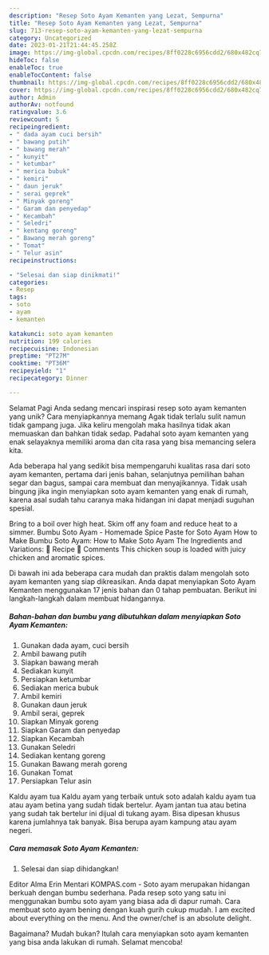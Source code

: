 ```yaml
---
description: "Resep Soto Ayam Kemanten yang Lezat, Sempurna"
title: "Resep Soto Ayam Kemanten yang Lezat, Sempurna"
slug: 713-resep-soto-ayam-kemanten-yang-lezat-sempurna
category: Uncategorized
date: 2023-01-21T21:44:45.258Z
image: https://img-global.cpcdn.com/recipes/8ff0228c6956cdd2/680x482cq70/soto-ayam-kemanten-foto-resep-utama.jpg
hideToc: false
enableToc: true
enableTocContent: false
thumbnail: https://img-global.cpcdn.com/recipes/8ff0228c6956cdd2/680x482cq70/soto-ayam-kemanten-foto-resep-utama.jpg
cover: https://img-global.cpcdn.com/recipes/8ff0228c6956cdd2/680x482cq70/soto-ayam-kemanten-foto-resep-utama.jpg
author: Admin
authorAv: notfound
ratingvalue: 3.6
reviewcount: 5
recipeingredient:
- " dada ayam cuci bersih"
- " bawang putih"
- " bawang merah"
- " kunyit"
- " ketumbar"
- " merica bubuk"
- " kemiri"
- " daun jeruk"
- " serai geprek"
- " Minyak goreng"
- " Garam dan penyedap"
- " Kecambah"
- " Seledri"
- " kentang goreng"
- " Bawang merah goreng"
- " Tomat"
- " Telur asin"
recipeinstructions:

- "Selesai dan siap dinikmati!"
categories:
- Resep
tags:
- soto
- ayam
- kemanten

katakunci: soto ayam kemanten 
nutrition: 199 calories
recipecuisine: Indonesian
preptime: "PT27M"
cooktime: "PT36M"
recipeyield: "1"
recipecategory: Dinner

---
```



Selamat Pagi Anda sedang mencari inspirasi resep soto ayam kemanten yang unik? Cara menyiapkannya memang Agak tidak terlalu sulit namun tidak gampang juga. Jika keliru mengolah maka hasilnya tidak akan memuaskan dan bahkan tidak sedap. Padahal soto ayam kemanten yang enak selayaknya memiliki aroma dan cita rasa yang bisa memancing selera kita.


Ada beberapa hal yang sedikit bisa mempengaruhi kualitas rasa dari soto ayam kemanten, pertama dari jenis bahan, selanjutnya pemilihan bahan segar dan bagus, sampai cara membuat dan menyajikannya. Tidak usah bingung jika ingin menyiapkan soto ayam kemanten yang enak di rumah, karena asal sudah tahu caranya maka hidangan ini dapat menjadi suguhan spesial.

Bring to a boil over high heat. Skim off any foam and reduce heat to a simmer. Bumbu Soto Ayam - Homemade Spice Paste for Soto Ayam How to Make Bumbu Soto Ayam: How to Make Soto Ayam The Ingredients and Variations: 📖 Recipe 💬 Comments This chicken soup is loaded with juicy chicken and aromatic spices.


Di bawah ini ada beberapa cara mudah dan praktis dalam mengolah soto ayam kemanten yang siap dikreasikan. Anda dapat menyiapkan Soto Ayam Kemanten menggunakan 17 jenis bahan dan 0 tahap pembuatan. Berikut ini langkah-langkah dalam membuat hidangannya.

<!--inarticleads1-->

##### Bahan-bahan dan bumbu yang dibutuhkan dalam menyiapkan Soto Ayam Kemanten:

1. Gunakan  dada ayam, cuci bersih
1. Ambil  bawang putih
1. Siapkan  bawang merah
1. Sediakan  kunyit
1. Persiapkan  ketumbar
1. Sediakan  merica bubuk
1. Ambil  kemiri
1. Gunakan  daun jeruk
1. Ambil  serai, geprek
1. Siapkan  Minyak goreng
1. Siapkan  Garam dan penyedap
1. Siapkan  Kecambah
1. Gunakan  Seledri
1. Sediakan  kentang goreng
1. Gunakan  Bawang merah goreng
1. Gunakan  Tomat
1. Persiapkan  Telur asin


Kaldu ayam tua Kaldu ayam yang terbaik untuk soto adalah kaldu ayam tua atau ayam betina yang sudah tidak bertelur. Ayam jantan tua atau betina yang sudah tak bertelur ini dijual di tukang ayam. Bisa dipesan khusus karena jumlahnya tak banyak. Bisa berupa ayam kampung atau ayam negeri. 

<!--inarticleads2-->

##### Cara memasak Soto Ayam Kemanten:


1. Selesai dan siap dihidangkan!

Editor Alma Erin Mentari KOMPAS.com - Soto ayam merupakan hidangan berkuah dengan bumbu sederhana. Pada resep soto yang satu ini menggunakan bumbu soto ayam yang biasa ada di dapur rumah. Cara membuat soto ayam bening dengan kuah gurih cukup mudah. I am excited about everything on the menu. And the owner/chef is an absolute delight. 

Bagaimana? Mudah bukan? Itulah cara menyiapkan soto ayam kemanten yang bisa anda lakukan di rumah. Selamat mencoba!
